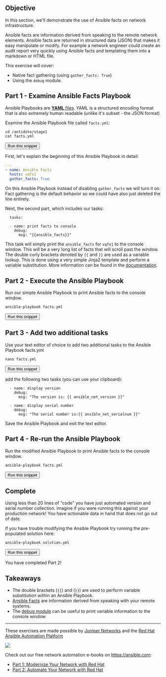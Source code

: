 ## Objective

In this section, we'll demonstrate the use of Ansible facts on network infrastructure.

Ansible facts are information derived from speaking to the remote network elements. Ansible facts are returned in structured data (JSON) that makes it easy manipulate or modify. For example a network engineer could create an audit report very quickly using Ansible facts and templating them into a markdown or HTML file.

This exercise will cover:

- Native fact gathering (using `gather_facts: True`)
- Using the `debug` module.

## Part 1 - Examine Ansible Facts Playbook

Ansible Playbooks are [**YAML** files](https://yaml.org/). YAML is a structured encoding format that is also extremely human readable (unlike it's subset - the JSON format)

Examine the Ansible Playbook file called `facts.yml`:  

```
cd /antidote/stage1
cat facts.yml
```
<button type="button" class="btn btn-primary btn-sm" onclick="runSnippetInTab('ansible', this)">Run this snippet</button>

First, let's explain the beginning of this Ansible Playbook in detail:

```yaml
---
- name: Ansible Facts
  hosts: vqfx1
  gather_facts: True
```

On this Ansible Playbook instead of disabling `gather_facts` we will turn it on.  Fact gathering is the default behavior so we could have also just deleted the line entirely.

Next, the second part, which includes our tasks:

```
  tasks:

  - name: print facts to console
    debug:
      msg: "{{ansible_facts}}"
```

This task will simply print the `ansible_facts` for `vqfx1` to the console window.  This will be a very long list of facts that will scroll past the window.  The double curly brackets denoted by `{{` and `}}` are used as a variable lookup.  This is done using a very simple Jinja2 template and perform a variable substitution.  More information can be found in the [documentation](https://docs.ansible.com/ansible/latest/user_guide/playbooks_variables.html#defining-variables-in-a-playbook).

## Part 2 - Execute the Ansible Playbook

Run our simple Ansible Playbook to print Ansible facts to the console window.

```
ansible-playbook facts.yml
```
<button type="button" class="btn btn-primary btn-sm" onclick="runSnippetInTab('ansible', this)">Run this snippet</button>

## Part 3 - Add two additional tasks

Use your text editor of choice to add two additional tasks to the Ansible Playbook facts.yml

```
nano facts.yml
```
<button type="button" class="btn btn-primary btn-sm" onclick="runSnippetInTab('ansible', this)">Run this snippet</button>

add the following two tasks (you can use your clipboard):

```
  - name: display version
    debug:
      msg: "The version is: {{ ansible_net_version }}"

  - name: display serial number
    debug:
      msg: "The serial number is:{{ ansible_net_serialnum }}"
```

Save the Ansible Playbook and exit the text editor.

## Part 4 - Re-run the Ansible Playbook

Run the modified Ansible Playbook to print Ansible facts to the console window.

```
ansible-playbook facts.yml
```
<button type="button" class="btn btn-primary btn-sm" onclick="runSnippetInTab('ansible', this)">Run this snippet</button>


## Complete

Using less than 20 lines of "code" you have just automated version and serial number collection. Imagine if you were running this against your production network! You have actionable data in hand that does not go out of date.

If you have trouble modifying the Ansible Playbook try running the pre-populated solution here:

```
ansible-playbook solution.yml
```
<button type="button" class="btn btn-primary btn-sm" onclick="runSnippetInTab('ansible', this)">Run this snippet</button>


You have completed Part 2!

## Takeaways

- The double brackets (`{{`) and (`}}`) are used to perform variable substitution within an Ansible Playbook.
- [Ansible Facts](https://docs.ansible.com/ansible/latest/user_guide/playbooks_variables.html#variables-discovered-from-systems-facts) are information derived from speaking with your remote systems.
- The [debug module](https://docs.ansible.com/ansible/latest/modules/debug_module.html) can be useful to print variable information to the console window

---

These exercises are made possible by [Juniper Networks](https://juniper.net) and the [Red Hat Ansible Automation Platform](https://www.ansible.com/products/automation-platform)

<img src="https://github.com/nre-learning/nrelabs-curriculum/blob/v1.2.0/lessons/ansible-network-automation/rh-ansible-platform.png?raw=true"></div>

Check out our free network automation e-books on https://ansible.com:
- [Part 1: Modernize Your Network with Red Hat](https://www.ansible.com/resources/ebooks/network-automation-for-everyone)
- [Part 2: Automate Your Network with Red Hat](https://www.ansible.com/resources/ebooks/automate-your-network)
